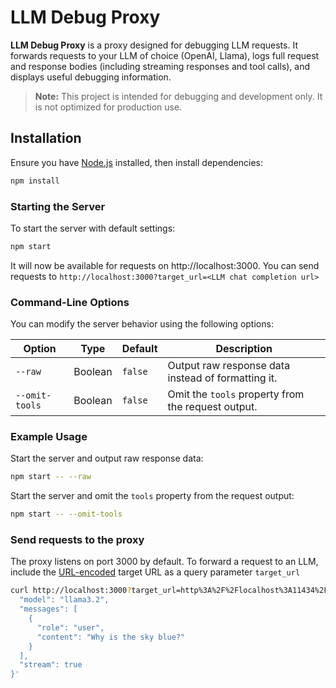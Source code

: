 # LLM Debug Proxy

**LLM Debug Proxy** is a proxy designed for debugging LLM requests. It forwards requests to your LLM of choice (OpenAI, Llama), logs full request and response bodies (including streaming responses and tool calls), and displays useful debugging information.

> **Note:** This project is intended for debugging and development only. It is not optimized for production use.

## Installation

Ensure you have [Node.js](https://nodejs.org/) installed, then install dependencies:

```sh
npm install
```

### Starting the Server

To start the server with default settings:

```sh
npm start
```

It will now be available for requests on http://localhost:3000. You can send requests to `http://localhost:3000?target_url=<LLM chat completion url>`

### Command-Line Options

You can modify the server behavior using the following options:

| Option         | Type    | Default | Description                                         |
|---------------|--------|---------|-----------------------------------------------------|
| `--raw`       | Boolean | `false` | Output raw response data instead of formatting it. |
| `--omit-tools` | Boolean | `false` | Omit the `tools` property from the request output. |

### Example Usage

Start the server and output raw response data:

```sh
npm start -- --raw
```

Start the server and omit the `tools` property from the request output:

```sh
npm start -- --omit-tools
```

### Send requests to the proxy

The proxy listens on port 3000 by default. To forward a request to an LLM, include the [URL-encoded](https://www.urlencoder.io/) target URL as a query parameter `target_url`

```sh
curl http://localhost:3000?target_url=http%3A%2F%2Flocalhost%3A11434%2Fv1%2Fchat%2Fcompletions -d '{
  "model": "llama3.2",
  "messages": [
    {
      "role": "user",
      "content": "Why is the sky blue?"
    }
  ],
  "stream": true
}'
```


